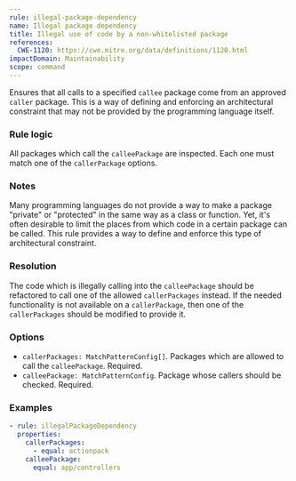 ```yaml
---
rule: illegal-package-dependency
name: Illegal package dependency
title: Illegal use of code by a non-whitelisted package
references:
  CWE-1120: https://cwe.mitre.org/data/definitions/1120.html
impactDomain: Maintainability
scope: command
---
```


Ensures that all calls to a specified `callee` package come from an approved `caller` package. This
is a way of defining and enforcing an architectural constraint that may not be provided by the
programming language itself.

### Rule logic

All packages which call the `calleePackage` are inspected. Each one must match one of the
`callerPackage` options.

### Notes

Many programming languages do not provide a way to make a package "private" or "protected" in the
same way as a class or function. Yet, it's often desirable to limit the places from which code in a
certain package can be called. This rule provides a way to define and enforce this type of
architectural constraint.

### Resolution

The code which is illegally calling into the `calleePackage` should be refactored to call one of the
allowed `callerPackages` instead. If the needed functionality is not available on a `callerPackage`,
then one of the `callerPackages` should be modified to provide it.

### Options

- `callerPackages: MatchPatternConfig[]`. Packages which are allowed to call the `calleePackage`.
  Required.
- `calleePackage: MatchPatternConfig`. Package whose callers should be checked. Required.

### Examples

```yaml
- rule: illegalPackageDependency
  properties:
    callerPackages:
      - equal: actionpack
    calleePackage:
      equal: app/controllers
```

